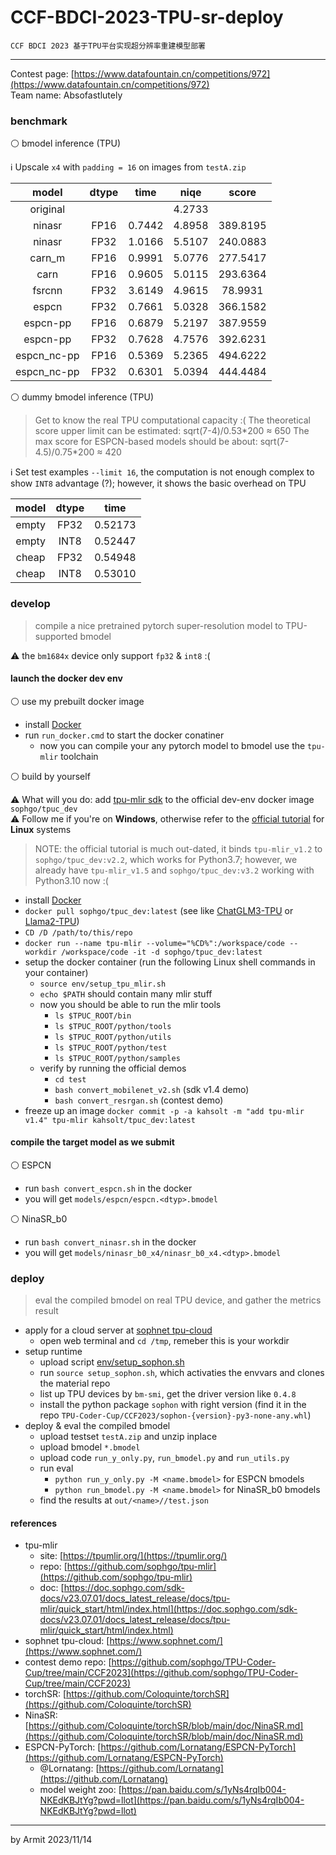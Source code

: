 # CCF-BDCI-2023-TPU-sr-deploy

    CCF BDCI 2023 基于TPU平台实现超分辨率重建模型部署

----

Contest page: [https://www.datafountain.cn/competitions/972](https://www.datafountain.cn/competitions/972)  
Team name: Absofastlutely  


### benchmark

⚪ bmodel inference (TPU)

ℹ Upscale `x4` with `padding = 16` on images from `testA.zip`

| model | dtype | time | niqe | score |
| :-: | :-: | :-: | :-: | :-: |
| original    |      |        | 4.2733 |          |
| ninasr      | FP16 | 0.7442 | 4.8958 | 389.8195 |
| ninasr      | FP32 | 1.0166 | 5.5107 | 240.0883 |
| carn_m      | FP16 | 0.9991 | 5.0776 | 277.5417 |
| carn        | FP16 | 0.9605 | 5.0115 | 293.6364 |
| fsrcnn      | FP32 | 3.6149 | 4.9615 |  78.9931 |
| espcn       | FP32 | 0.7661 | 5.0328 | 366.1582 |
| espcn-pp    | FP16 | 0.6879 | 5.2197 | 387.9559 |
| espcn-pp    | FP32 | 0.7628 | 4.7576 | 392.6231 |
| espcn_nc-pp | FP16 | 0.5369 | 5.2365 | 494.6222 |
| espcn_nc-pp | FP32 | 0.6301 | 5.0394 | 444.4484 |

⚪ dummy bmodel inference (TPU)

> Get to know the real TPU computational capacity :(
> The theoretical score upper limit can be estimated: sqrt(7-4)/0.53\*200 ≈ 650
> The max score for ESPCN-based models should be about: sqrt(7-4.5)/0.75\*200 ≈ 420

ℹ Set test examples `--limit 16`, the computation is not enough complex to show `INT8` advantage (?); however, it shows the basic overhead on TPU

| model | dtype | time |
| :-: | :-: | :-: |
| empty | FP32 | 0.52173 |
| empty | INT8 | 0.52447 |
| cheap | FP32 | 0.54948 |
| cheap | INT8 | 0.53010 |


### develop

> compile a nice pretrained pytorch super-resolution model to TPU-supported bmodel

⚠ the `bm1684x` device only support `fp32` & `int8` :(

#### launch the docker dev env

⚪ use my prebuilt docker image

- install [Docker](https://docs.docker.com/get-docker/)
- run `run_docker.cmd` to start the docker conatiner
  - now you can compile your any pytorch model to bmodel use the `tpu-mlir` toolchain

⚪ build by yourself

⚠ What will you do: add [tpu-mlir sdk](https://github.com/sophgo/tpu-mlir) to the official dev-env docker image `sophgo/tpuc_dev`  
⚠ Follow me if you're on **Windows**, otherwise refer to the [official tutorial](https://github.com/sophgo/TPU-Coder-Cup/tree/main/CCF2023#13-%E9%85%8D%E7%BD%AE%E5%BC%80%E5%8F%91%E7%8E%AF%E5%A2%83) for **Linux** systems  

> NOTE: the official tutorial is much out-dated, it binds `tpu-mlir_v1.2` to `sophgo/tpuc_dev:v2.2`, which works for Python3.7; however, we already have `tpu-mlir_v1.5` and `sophgo/tpuc_dev:v3.2` working with Python3.10 now :(

- install [Docker](https://docs.docker.com/get-docker/)
- `docker pull sophgo/tpuc_dev:latest` (see like [ChatGLM3-TPU](https://github.com/sophgo/ChatGLM3-TPU) or [Llama2-TPU](https://github.com/sophgo/Llama2-TPU))
- `CD /D /path/to/this/repo`
- `docker run --name tpu-mlir --volume="%CD%":/workspace/code --workdir /workspace/code -it -d sophgo/tpuc_dev:latest`
- setup the docker container (run the following Linux shell commands in your container)
  - `source env/setup_tpu_mlir.sh`
  - `echo $PATH` should contain many mlir stuff
  - now you should be able to run the mlir tools
    - `ls $TPUC_ROOT/bin`
    - `ls $TPUC_ROOT/python/tools`
    - `ls $TPUC_ROOT/python/utils`
    - `ls $TPUC_ROOT/python/test`
    - `ls $TPUC_ROOT/python/samples`
  - verify by running the official demos
    - `cd test`
    - `bash convert_mobilenet_v2.sh` (sdk v1.4 demo)
    - `bash convert_resrgan.sh` (contest demo)
- freeze up an image `docker commit -p -a kahsolt -m "add tpu-mlir v1.4" tpu-mlir kahsolt/tpuc_dev:latest`

#### compile the target model as we submit

⚪ ESPCN

- run `bash convert_espcn.sh` in the docker
- you will get `models/espcn/espcn.<dtyp>.bmodel`

⚪ NinaSR_b0

- run `bash convert_ninasr.sh` in the docker
- you will get `models/ninasr_b0_x4/ninasr_b0_x4.<dtyp>.bmodel`


### deploy

> eval the compiled bmodel on real TPU device, and gather the metrics result

- apply for a cloud server at [sophnet tpu-cloud](https://www.sophnet.com/)
  - open web terminal and `cd /tmp`, remeber this is your workdir
- setup runtime
  - upload script [env/setup_sophon.sh](setup_sophon.sh)
  - run `source setup_sophon.sh`, which activaties the envvars and clones the material repo
  - list up TPU devices by `bm-smi`, get the driver version like `0.4.8`
  - install the python package `sophon` with right version (find it in the repo `TPU-Coder-Cup/CCF2023/sophon-{version}-py3-none-any.whl`)
- deploy & eval the compiled bmodel
  - upload testset `testA.zip` and unzip inplace
  - upload bmodel `*.bmodel`
  - upload code `run_y_only.py`, `run_bmodel.py` and `run_utils.py`
  - run eval
    - `python run_y_only.py -M <name.bmodel>` for ESPCN bmodels
    - `python run_bmodel.py -M <name.bmodel>` for NinaSR_b0 bmodels
  - find the results at `out/<name>//test.json`


#### references

- tpu-mlir
  - site: [https://tpumlir.org/](https://tpumlir.org/)
  - repo: [https://github.com/sophgo/tpu-mlir](https://github.com/sophgo/tpu-mlir)
  - doc: [https://doc.sophgo.com/sdk-docs/v23.07.01/docs_latest_release/docs/tpu-mlir/quick_start/html/index.html](https://doc.sophgo.com/sdk-docs/v23.07.01/docs_latest_release/docs/tpu-mlir/quick_start/html/index.html)
- sophnet tpu-cloud: [https://www.sophnet.com/](https://www.sophnet.com/)
- contest demo repo: [https://github.com/sophgo/TPU-Coder-Cup/tree/main/CCF2023](https://github.com/sophgo/TPU-Coder-Cup/tree/main/CCF2023)
- torchSR: [https://github.com/Coloquinte/torchSR](https://github.com/Coloquinte/torchSR)
 - NinaSR: [https://github.com/Coloquinte/torchSR/blob/main/doc/NinaSR.md](https://github.com/Coloquinte/torchSR/blob/main/doc/NinaSR.md)
- ESPCN-PyTorch: [https://github.com/Lornatang/ESPCN-PyTorch](https://github.com/Lornatang/ESPCN-PyTorch)
  - @Lornatang: [https://github.com/Lornatang](https://github.com/Lornatang)
  - model weight zoo: [https://pan.baidu.com/s/1yNs4rqIb004-NKEdKBJtYg?pwd=llot](https://pan.baidu.com/s/1yNs4rqIb004-NKEdKBJtYg?pwd=llot)

----
by Armit
2023/11/14
